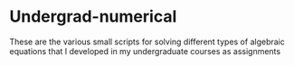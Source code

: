 # Undergrad-numerical
These are the various small scripts for solving different types of algebraic equations that I developed in my undergraduate courses as assignments
